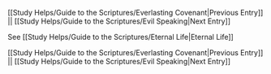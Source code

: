 [[Study Helps/Guide to the Scriptures/Everlasting Covenant|Previous Entry]]  ||  [[Study Helps/Guide to the Scriptures/Evil Speaking|Next Entry]]

 See [[Study Helps/Guide to the Scriptures/Eternal Life|Eternal Life]]

[[Study Helps/Guide to the Scriptures/Everlasting Covenant|Previous Entry]]  ||  [[Study Helps/Guide to the Scriptures/Evil Speaking|Next Entry]]